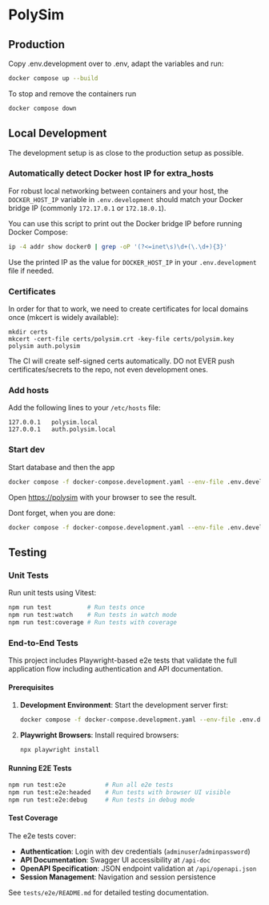 # PolySim

## Production

Copy .env.development over to .env, adapt the variables and run:

```sh
docker compose up --build
```

To stop and remove the containers run

```sh
docker compose down
```

## Local Development

The development setup is as close to the production setup as possible.

### Automatically detect Docker host IP for extra_hosts

For robust local networking between containers and your host, the `DOCKER_HOST_IP` variable in `.env.development` should match your Docker bridge IP (commonly `172.17.0.1` or `172.18.0.1`).

You can use this script to print out the Docker bridge IP before running Docker Compose:

```sh
ip -4 addr show docker0 | grep -oP '(?<=inet\s)\d+(\.\d+){3}'
```

Use the printed IP as the value for `DOCKER_HOST_IP` in your `.env.development` file if needed.

### Certificates

In order for that to work, we need to create certificates for local domains once (mkcert is widely available):

```
mkdir certs
mkcert -cert-file certs/polysim.crt -key-file certs/polysim.key polysim auth.polysim
```

The CI will create self-signed certs automatically. DO not EVER push certificates/secrets to the repo, not even development ones.

### Add hosts

Add the following lines to your `/etc/hosts` file:

```
127.0.0.1   polysim.local
127.0.0.1   auth.polysim.local
```

### Start dev

Start database and then the app

```sh
docker compose -f docker-compose.development.yaml --env-file .env.development up --build
```

Open [https://polysim](https://polysim) with your browser to see the result.

Dont forget, when you are done:

```sh
docker compose -f docker-compose.development.yaml --env-file .env.development --volumes down
```

## Testing

### Unit Tests

Run unit tests using Vitest:

```bash
npm run test          # Run tests once
npm run test:watch    # Run tests in watch mode
npm run test:coverage # Run tests with coverage
```

### End-to-End Tests

This project includes Playwright-based e2e tests that validate the full application flow including authentication and API documentation.

#### Prerequisites

1. **Development Environment**: Start the development server first:

    ```bash
    docker compose -f docker-compose.development.yaml --env-file .env.development up --build
    ```

2. **Playwright Browsers**: Install required browsers:
    ```bash
    npx playwright install
    ```

#### Running E2E Tests

```bash
npm run test:e2e           # Run all e2e tests
npm run test:e2e:headed    # Run tests with browser UI visible
npm run test:e2e:debug     # Run tests in debug mode
```

#### Test Coverage

The e2e tests cover:

- **Authentication**: Login with dev credentials (`adminuser`/`adminpassword`)
- **API Documentation**: Swagger UI accessibility at `/api-doc`
- **OpenAPI Specification**: JSON endpoint validation at `/api/openapi.json`
- **Session Management**: Navigation and session persistence

See `tests/e2e/README.md` for detailed testing documentation.
